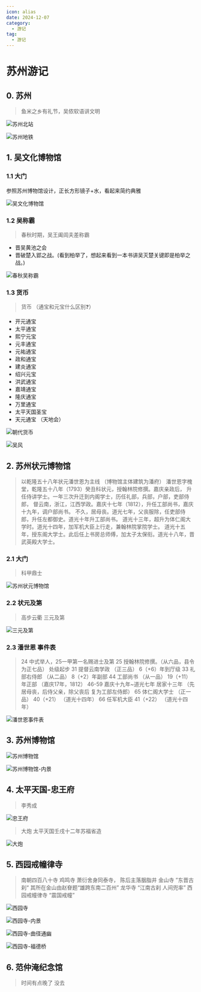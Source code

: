 ```yaml
---
icon: alias
date: 2024-12-07
category:
  - 游记
tag:
  - 游记
---
```


# 苏州游记

<!-- more -->


## 0. 苏州

> 鱼米之乡有礼节，吴侬软语讲文明

![苏州北站](http://cdnblog.laikecc.xyz/%E8%8B%8F%E5%B7%9E%E6%B8%B8%E8%AE%B01207/%E8%8B%8F%E5%B7%9E%E5%8C%97%E7%AB%99.jpeg)

![苏州地铁](http://cdnblog.laikecc.xyz/%E8%8B%8F%E5%B7%9E%E6%B8%B8%E8%AE%B01207/%E8%8B%8F%E5%B7%9E%E5%9C%B0%E9%93%81.jpeg)

## 1. 吴文化博物馆

<sblg-rate rate="5"></sblg-rate>

### 1.1 大门

参照苏州博物馆设计，正长方形镜子+水，看起来简约典雅

![吴文化博物馆](http://cdnblog.laikecc.xyz/%E8%8B%8F%E5%B7%9E%E6%B8%B8%E8%AE%B01207/%E8%8B%8F%E5%B7%9E%E5%90%B4%E6%96%87%E5%8C%96%E5%8D%9A%E7%89%A9%E9%A6%86.jpeg)


### 1.2 吴称霸

> 春秋时期，吴王阖闾夫差称霸
- 晋吴黄池之会
- 晋破楚入郢之战。(看到柏举了，想起来看到一本书讲吴灭楚关键即是柏举之战。)


![春秋吴称霸](http://cdnblog.laikecc.xyz/%E8%8B%8F%E5%B7%9E%E6%B8%B8%E8%AE%B01207/%E5%90%B4%E7%A7%B0%E9%9C%B8.jpeg)


### 1.3 货币

> 货币 （通宝和元宝什么区别❓）
- 开元通宝
- 太平通宝
- 熙宁元宝
- 元丰通宝
- 元祐通宝
- 政和通宝
- 建炎通宝
- 绍兴元宝
- 洪武通宝
- 嘉靖通宝
- 隆庆通宝
- 万里通宝
- 太平天国圣宝
- 天元通宝     （天地会）


![朝代货币](http://cdnblog.laikecc.xyz/%E8%8B%8F%E5%B7%9E%E6%B8%B8%E8%AE%B01207/%E6%9C%9D%E4%BB%A3%E8%B4%A7%E5%B8%81.jpeg)


![吴风](http://cdnblog.laikecc.xyz/%E8%8B%8F%E5%B7%9E%E6%B8%B8%E8%AE%B01207/%E5%90%B4%E9%A3%8E.jpeg)

## 2. 苏州状元博物馆

<sblg-rate rate="5"></sblg-rate>


> 以乾隆五十八年状元潘世恩为主线 （博物馆主体建筑为潘府）
> 潘世恩字槐堂，乾隆五十八年（1793）癸丑科状元，授翰林院修撰。嘉庆亲政后，
升任侍讲学士。一年三次升迁到内阁学士，历任礼部，兵部，户部，吏部侍郎，
督云南，浙江，江西学政。嘉庆十七年（1812），升任工部尚书，嘉庆十九年，调户部尚书。
不久，居母丧。道光七年，父丧服除，任吏部侍郎，升任左都御史。道光十年升工部尚书。
道光十三年，超升为体仁阁大学时。道光十四年，加军机大臣上行走，兼翰林院掌院学士。
道光十五年，授东阁大学士。此后任上书房总师傅，加太子太保衔。道光十八年，晋武英殿大学士。


### 2.1 大门

> 科甲鼎士

![苏州状元博物馆](http://cdnblog.laikecc.xyz/%E8%8B%8F%E5%B7%9E%E6%B8%B8%E8%AE%B01207/%E8%8B%8F%E5%B7%9E%E7%8A%B6%E5%85%83%E5%8D%9A%E7%89%A9%E9%A6%86.jpeg)


### 2.2 状元及第

> 高步云衢 三元及第

![三元及第](http://cdnblog.laikecc.xyz/%E8%8B%8F%E5%B7%9E%E6%B8%B8%E8%AE%B01207/%E8%8B%8F%E5%B7%9E%E7%8A%B6%E5%85%83%E5%8D%9A%E7%89%A9%E9%A6%86-%E9%AB%98%E6%AD%A5%E4%BA%91%E8%A1%A2.jpeg)


### 2.3 潘世恩 事件表

> 24 中式举人，25一甲第一名赐进士及第
> 25 授翰林院修撰。（从六品，县令为正七品）  处级起步
> 31 提督云南学政 （正三品）             6（+6）年到厅级
> 33 礼部右侍郎   （从二品）             8（+2）年副部
> 44 工部尚书     （从一品）             19（+11）年正部  （嘉庆17年，1812）
> 46-59 嘉庆十九年~道光七年 居家十三年 （先居母丧，后侍父亲，除父丧后 复为工部左侍郎）
> 65 体仁阁大学士   （正一品）            40（+21）      （道光十四年）
> 66 任军机大臣                         41（+22）      （道光十四年）

![潘世恩事件表](http://cdnblog.laikecc.xyz/%E8%8B%8F%E5%B7%9E%E6%B8%B8%E8%AE%B01207/%E6%BD%98%E4%B8%96%E6%81%A9%E4%BA%8B%E4%BB%B6%E8%A1%A8.jpeg)


## 3. 苏州博物馆

<sblg-rate rate="4"></sblg-rate>


![苏州博物馆](http://cdnblog.laikecc.xyz/%E8%8B%8F%E5%B7%9E%E6%B8%B8%E8%AE%B01207/%E8%8B%8F%E5%B7%9E%E5%8D%9A%E7%89%A9%E9%A6%86.jpeg)

![苏州博物馆-内景](http://cdnblog.laikecc.xyz/%E8%8B%8F%E5%B7%9E%E6%B8%B8%E8%AE%B01207/%E8%8B%8F%E5%B7%9E%E5%8D%9A%E7%89%A9%E9%A6%86-%E5%86%85%E6%99%AF.jpeg)

## 4. 太平天国-忠王府

<sblg-rate rate="4"></sblg-rate>


> 李秀成

![忠王府](http://cdnblog.laikecc.xyz/%E8%8B%8F%E5%B7%9E%E6%B8%B8%E8%AE%B01207/%E5%BF%A0%E7%8E%8B%E5%BA%9C-%E5%BF%A0%E4%B9%89%E4%B8%87%E5%8F%A4-%E9%A9%AC%E8%B5%9B%E5%85%8B.jpeg)

> 大炮
太平天国壬戌十二年苏福省造

![大炮](http://cdnblog.laikecc.xyz/%E8%8B%8F%E5%B7%9E%E6%B8%B8%E8%AE%B01207/%E5%A4%AA%E5%B9%B3%E5%A4%A9%E5%9B%BD-%E5%A4%A7%E7%82%AE.jpeg)


## 5. 西园戒幢律寺

<sblg-rate rate="5"></sblg-rate>


> 南朝四百八十寺
鸡鸣寺        萧衍舍身同泰寺， 陈后主落胭脂井
金山寺        ”东晋古刹“ 其所在金山由赵眘题“雄跨东南二百州”
龙华寺        “江南古刹 人间兜率”
西园戒幢律寺   “震国戒幢”

![西园寺](http://cdnblog.laikecc.xyz/%E8%8B%8F%E5%B7%9E%E6%B8%B8%E8%AE%B01207/%E8%A5%BF%E5%9B%AD%E5%AF%BA.jpeg)

![西园寺-内景](http://cdnblog.laikecc.xyz/%E8%8B%8F%E5%B7%9E%E6%B8%B8%E8%AE%B01207/%E8%A5%BF%E5%9B%AD%E6%88%92%E5%B9%A2%E5%BE%8B%E5%AF%BA-%E5%86%85%E6%99%AF.jpeg)

![西园寺-曲径通幽](http://cdnblog.laikecc.xyz/%E8%8B%8F%E5%B7%9E%E6%B8%B8%E8%AE%B01207/%E8%A5%BF%E5%9B%AD%E6%88%92%E5%B9%A2%E5%BE%8B%E5%AF%BA-%E5%86%85%E6%99%AF.jpeg)


![西园寺-福德桥](http://cdnblog.laikecc.xyz/%E8%8B%8F%E5%B7%9E%E6%B8%B8%E8%AE%B01207/%E8%A5%BF%E5%9B%AD%E6%88%92%E5%B9%A2%E5%BE%8B%E5%AF%BA-%E7%A6%8F%E5%BE%B7%E6%A1%A5.jpeg)


## 6. 范仲淹纪念馆

> 时间有点晚了 没去

<BiliBili bvid="BV1xS4y1F7fn" />
